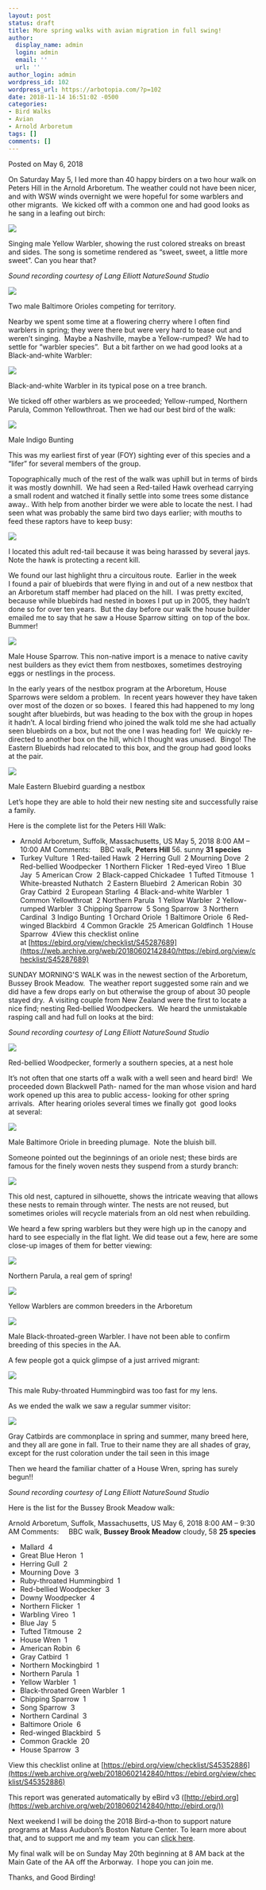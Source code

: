 ```yaml
---
layout: post
status: draft
title: More spring walks with avian migration in full swing!
author:
  display_name: admin
  login: admin
  email: ''
  url: ''
author_login: admin
wordpress_id: 102
wordpress_url: https://arbotopia.com/?p=102
date: 2018-11-14 16:51:02 -0500
categories:
- Bird Walks
- Avian
- Arnold Arboretum
tags: []
comments: []
---
```


Posted on May 6, 2018

On Saturday May 5, I led more than 40 happy birders on a two hour walk on Peters Hill in the Arnold Arboretum. The weather could not have been nicer, and with WSW winds overnight we were hopeful for some warblers and other migrants.  We kicked off with a common one and had good looks as he sang in a leafing out birch:

![](images/2018/11/P1080518_1.jpg)

Singing male Yellow Warbler, showing the rust colored streaks on breast and sides. The song is sometime rendered as “sweet, sweet, a little more sweet”. Can you hear that?

_Sound recording courtesy of Lang Elliott NatureSound Studio_ 

![](images/2018/05/P1160016.jpg)

Two male Baltimore Orioles competing for territory.

Nearby we spent some time at a flowering cherry where I often find warblers in spring; they were there but were very hard to tease out and weren’t singing.  Maybe a Nashville, maybe a Yellow-rumped?  We had to settle for “warbler species”.  But a bit farther on we had good looks at a Black-and-white Warbler:

![](images/2018/05/P1020244.jpg)

Black-and-white Warbler in its typical pose on a tree branch.

We ticked off other warblers as we proceeded; Yellow-rumped, Northern Parula, Common Yellowthroat. Then we had our best bird of the walk:

![](images/2018/05/P1080348.jpg)

Male Indigo Bunting

This was my earliest first of year (FOY) sighting ever of this species and a “lifer” for several members of the group.

Topographically much of the rest of the walk was uphill but in terms of birds it was mostly downhill.  We had seen a Red-tailed Hawk overhead carrying a small rodent and watched it finally settle into some trees some distance away.. With help from another birder we were able to locate the nest. I had seen what was probably the same bird two days earlier; with mouths to feed these raptors have to keep busy:

![](images/2018/05/P1020147.jpg)

I located this adult red-tail because it was being harassed by several jays.  Note the hawk is protecting a recent kill.

We found our last highlight thru a circuitous route.  Earlier in the week I found a pair of bluebirds that were flying in and out of a new nestbox that an Arboretum staff member had placed on the hill.  I was pretty excited, because while bluebirds had nested in boxes I put up in 2005, they hadn’t done so for over ten years.  But the day before our walk the house builder emailed me to say that he saw a House Sparrow sitting  on top of the box.  Bummer!

![](images/2018/05/House-Sparrow.jpg)

Male House Sparrow. This non-native import is a menace to native cavity nest builders as they evict them from nestboxes, sometimes destroying eggs or nestlings in the process.

In the early years of the nestbox program at the Arboretum, House Sparrows were seldom a problem.  In recent years however they have taken over most of the dozen or so boxes.  I feared this had happened to my long sought after bluebirds, but was heading to the box with the group in hopes it hadn’t. A local birding friend who joined the walk told me she had actually seen bluebirds on a box, but not the one I was heading for!  We quickly re-directed to another box on the hill, which I thought was unused.  Bingo! The Eastern Bluebirds had relocated to this box, and the group had good looks at the pair.

![](images/2018/11/P1130669.jpg)

Male Eastern Bluebird guarding a nestbox

Let’s hope they are able to hold their new nesting site and successfully raise a family.

Here is the complete list for the Peters Hill Walk:

*   Arnold Arboretum, Suffolk, Massachusetts, US
    May 5, 2018 8:00 AM – 10:00 AM
    Comments:     BBC walk, **Peters Hill** 56. sunny
    **31 species**
*   Turkey Vulture  1
    Red-tailed Hawk  2
    Herring Gull  2
    Mourning Dove  2
    Red-bellied Woodpecker  1
    Northern Flicker  1
    Red-eyed Vireo  1
    Blue Jay  5
    American Crow  2
    Black-capped Chickadee  1
    Tufted Titmouse  1
    White-breasted Nuthatch  2
    Eastern Bluebird  2
    American Robin  30
    Gray Catbird  2
    European Starling  4
    Black-and-white Warbler  1
    Common Yellowthroat  2
    Northern Parula  1
    Yellow Warbler  2
    Yellow-rumped Warbler  3
    Chipping Sparrow  5
    Song Sparrow  3
    Northern Cardinal  3
    Indigo Bunting  1
    Orchard Oriole  1
    Baltimore Oriole  6
    Red-winged Blackbird  4
    Common Grackle  25
    American Goldfinch  1
    House Sparrow  4View this checklist online at [https://ebird.org/view/checklist/S45287689](https://web.archive.org/web/20180602142840/https://ebird.org/view/checklist/S45287689)

SUNDAY MORNING'S WALK was in the newest section of the Arboretum, Bussey Brook Meadow.  The weather report suggested some rain and we did have a few drops early on but otherwise the group of about 30 people stayed dry.  A visiting couple from New Zealand were the first to locate a nice find; nesting Red-bellied Woodpeckers.  We heard the unmistakable rasping call and had full on looks at the bird:

_Sound recording courtesy of Lang Elliott NatureSound Studio_

![](images/2018/05/P1120536.jpg)

Red-bellied Woodpecker, formerly a southern species, at a nest hole

It’s not often that one starts off a walk with a well seen and heard bird!  We proceeded down Blackwell Path- named for the man whose vision and hard work opened up this area to public access- looking for other spring arrivals.  After hearing orioles several times we finally got  good looks at several:

![](images/2018/05/P1160015.jpg)

Male Baltimore Oriole in breeding plumage.  Note the bluish bill.

Someone pointed out the beginnings of an oriole nest; these birds are famous for the finely woven nests they suspend from a sturdy branch:

![](images/2018/05/P1120269.jpg)

This old nest, captured in silhouette, shows the intricate weaving that allows these nests to remain through winter. The nests are not reused, but sometimes orioles will recycle materials from an old nest when rebuilding.

We heard a few spring warblers but they were high up in the canopy and hard to see especially in the flat light. We did tease out a few, here are some close-up images of them for better viewing:

![](images/2018/05/P1050177.jpg)

Northern Parula, a real gem of spring!

![](images/2018/05/P1290885.jpg)

Yellow Warblers are common breeders in the Arboretum

![](images/2018/05/P1000627.jpg)

Male Black-throated-green Warbler. I have not been able to confirm breeding of this species in the AA.

A few people got a quick glimpse of a just arrived migrant:

![](images/2018/05/P1080596.jpg)

This male Ruby-throated Hummingbird was too fast for my lens.

As we ended the walk we saw a regular summer visitor:

![](images/2018/05/P1110297.jpg)

Gray Catbirds are commonplace in spring and summer, many breed here, and they all are gone in fall. True to their name they are all shades of gray, except for the rust coloration under the tail seen in this image

Then we heard the familiar chatter of a House Wren, spring has surely begun!!

_Sound recording courtesy of Lang Elliott NatureSound Studio_

Here is the list for the Bussey Brook Meadow walk:

Arnold Arboretum, Suffolk, Massachusetts, US
May 6, 2018 8:00 AM – 9:30 AM
Comments:     BBC walk, **Bussey Brook Meadow** cloudy, 58
**25 species**

- Mallard  4  
- Great Blue Heron  1  
- Herring Gull  2  
- Mourning Dove  3  
- Ruby-throated Hummingbird  1  
- Red-bellied Woodpecker  3  
- Downy Woodpecker  4  
- Northern Flicker  1  
- Warbling Vireo  1  
- Blue Jay  5  
- Tufted Titmouse  2  
- House Wren  1  
- American Robin  6  
- Gray Catbird  1  
- Northern Mockingbird  1  
- Northern Parula  1  
- Yellow Warbler  1  
- Black-throated Green Warbler  1  
- Chipping Sparrow  1  
- Song Sparrow  3  
- Northern Cardinal  3  
- Baltimore Oriole  6  
- Red-winged Blackbird  5  
- Common Grackle  20  
- House Sparrow  3

View this checklist online at [https://ebird.org/view/checklist/S45352886](https://web.archive.org/web/20180602142840/https://ebird.org/view/checklist/S45352886)

This report was generated automatically by eBird v3 ([http://ebird.org](https://web.archive.org/web/20180602142840/http://ebird.org/))

Next weekend I will be doing the 2018 Bird-a-thon to support nature programs at Mass Audubon’s Boston Nature Center. To learn more about that, and to support me and my team  you can [click here](https://goo.gl/sVXdFu).

My final walk will be on Sunday May 20th beginning at 8 AM back at the Main Gate of the AA off the Arborway.  I hope you can join me.

Thanks, and Good Birding!
